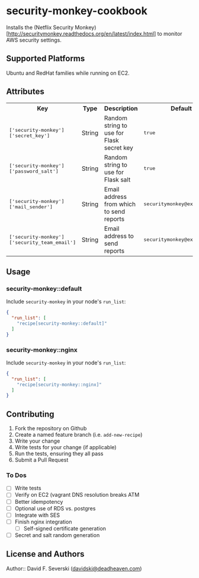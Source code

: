 # security-monkey-cookbook

Installs the (Netflix Security Monkey)[http://securitymonkey.readthedocs.org/en/latest/index.html] 
to monitor AWS security settings.

## Supported Platforms

Ubuntu and RedHat families while running on EC2.

## Attributes

<table>
  <tr>
    <th>Key</th>
    <th>Type</th>
    <th>Description</th>
    <th>Default</th>
  </tr>
  <tr>
    <td><tt>['security-monkey']['secret_key']</tt></td>
    <td>String</td>
    <td>Random string to use for Flask secret key</td>
    <td><tt>true</tt></td>
  </tr>
  <tr>
    <td><tt>['security-monkey']['password_salt']</tt></td>
    <td>String</td>
    <td>Random string to use for Flask salt</td>
    <td><tt>true</tt></td>
  </tr>
  <tr>
    <td><tt>['security-monkey']['mail_sender']</tt></td>
    <td>String</td>
    <td>Email address from which to send reports</td>
    <td><tt>securitymonkey@example.tld</tt></td>
  </tr>
  <tr>
    <td><tt>['security-monkey']['security_team_email']</tt></td>
    <td>String</td>
    <td>Email address to send reports</td>
    <td><tt>securitymonkey@example.tld</tt></td>
  </tr>
</table>

## Usage

### security-monkey::default

Include `security-monkey` in your node's `run_list`:

```json
{
  "run_list": [
    "recipe[security-monkey::default]"
  ]
}
```
### security-monkey::nginx

Include `security-monkey` in your node's `run_list`:

```json
{
  "run_list": [
    "recipe[security-monkey::nginx]"
  ]
}
```


## Contributing

1. Fork the repository on Github
2. Create a named feature branch (i.e. `add-new-recipe`)
3. Write your change
4. Write tests for your change (if applicable)
5. Run the tests, ensuring they all pass
6. Submit a Pull Request

### To Dos

- [ ] Write tests
- [ ] Verify on EC2 (vagrant DNS resolution breaks ATM
- [ ] Better idempotency
- [ ] Optional use of RDS vs. postgres
- [ ] Integrate with SES
- [ ] Finish nginx integration
  - [ ] Self-signed certificate generation
- [ ] Secret and salt random generation

## License and Authors

Author:: David F. Severski (<davidski@deadheaven.com>)
